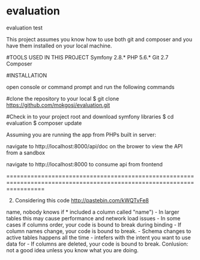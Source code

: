 # evaluation
evaluation test

This project assumes you know how to use both git and composer and you have them installed on your local machine.

#TOOLS USED IN THIS PROJECT
Symfony 2.8.*
PHP 5.6.*
Git 2.7
Composer

#INSTALLATION

open console or command prompt and run the following commands

#clone the repository to your local
$ git clone https://github.com/mokgosi/evaluation.git

#Check in to your project root and download symfony libraries
$ cd evaluation
$ composer update

Assuming you are running the app from PHPs built in server:

navigate to http://localhost:8000/api/doc on the brower to view the API from a sandbox

navigate to http://localhost:8000 to consume api from frontend


=======================================================================================================================

2) Considering this code http://pastebin.com/kWQTvFe8

<?php
 
$w = [1,2,3,4,5,6,7,8];$x=0;
foreach($w as $w1)
$x=$w1;+$x;

- What is the value of $w1 at the end of the execution?
  
  	8

- What do you consider to be wrong with the code?

  	code is not properly formatted
  	code is not readable
  	The statement +$x; won't make any difference - maybe it was meant to be ++$x;  
    		
- How can it be made more readable?

	write each statement in a separate line
	add braces to foreach statement
   
- Rewrite the code to process $w so that $x will have the same value but the code is much more efficient

	<?php

	//get rid of a statement to avoid unneccesary execution of +$x;

	$w = [1, 2, 3, 4, 5, 6, 7, 8];

        $x = 0;

        foreach ($w as $w1) { 
            $x = $w1; 
        }


3) Which of the following versions of code you feel to be the best approach and why?

    	a) class Crawler extends http_request {}

    	b) class Crawler {
           	public function __construct(http_request $transport) {
           	}
       	}   

	Answer: (a) because: Dependency Inversion Principle states that high level module should not depend on the low level module, 
                both should depend on abstractions.
	 

4) Considering this code http://pastebin.com/amiH1ZvG:
   How would you style it so that both divs will have a red background and a 3 pixel black border and the last one will have a right border blue?

        .foo {
             background-color: red;
             border: 3px solid black;
        }
            
        .bar {
             border-right-color: blue;
        }

5) Explain the implications of a SELECT * query and why is it good or bad

	Good:
	
	- It's easy and quick to write
	- It get you all the columns when you need them all
  	- Its OK when you're typing and executing queries by hand[using mysqladmin for example], not when you're writing queries for code.

	Bad bacause:

	- The fact that it's easy and quick to write is root of all evil and laziness
	- You load more information than what you only need.
	- doesn't capture db changes and usually you load a lot of data which you don't need
    	- even if u need all the columns in the table, u might think using '*' is better cause its short, 
          but in the future someone might add additional columns to your table, 
          which are not needed in your older query, but since u used '*' all these new columns will be loaded anyway.
	- as you don't know what you select, you don't know the result (e.g. can I do $fetchedResult->name, nobody knows if * included a column called "name")
	- In larger tables this may cause performance and network load issues
	- In some cases if columns order, your code is bound to break during binding
	- If column names change, your code is bound to break.
	- Schema changes to active tables happens all the time
	- intefers with the intent you want to use data for
	- If columns are deleted, your code is bound to break.

	Conlusion:
	
	not a good idea unless you know what you are doing.

 


	
		
	




